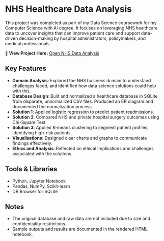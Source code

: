 # NHS Healthcare Data Analysis

This project was completed as part of my Data Science coursework for my Computer Science with AI degree. It focuses on leveraging NHS healthcare data 
to uncover insights that can improve patient care and support data-driven decision-making by hospital administrators, policymakers, and medical professionals.

**🔗 View Project Here:**
[Open NHS Data Analysis](https://adinakazima.github.io/nhs-data-analysis/)

## Key Features

- **Domain Analysis**: Explored the NHS business domain to understand challenges faced, and identified how data science solutions could help with this.  
- **Database Design**: Built and normalized a healthcare database in SQLite from disparate, unnormalized CSV files. Produced an ER diagram and documented the normalization process.  
- **Solution 1**: Applied logistic regression to predict patient readmissions.  
- **Solution 2**: Compared NHS and private hospital surgery outcomes using Chi-Square Test.  
- **Solution 3**: Applied K-means clustering to segment patient profiles, identifying high-risk patients.
- **Visualisations**: Designed clear charts and graphs to communicate findings effectively. 
- **Ethics and Analysis**: Reflected on ethical implications and challenges associated with the solutions.   

## Tools & Libraries
- Python, Jupyter Notebook  
- Pandas, NumPy, Scikit-learn  
- DB Browser for SQLite  

## Notes 
- The original database and raw data are not included due to size and confidentiality restrictions.  
- Sample outputs and results are documented in the rendered HTML notebook.
